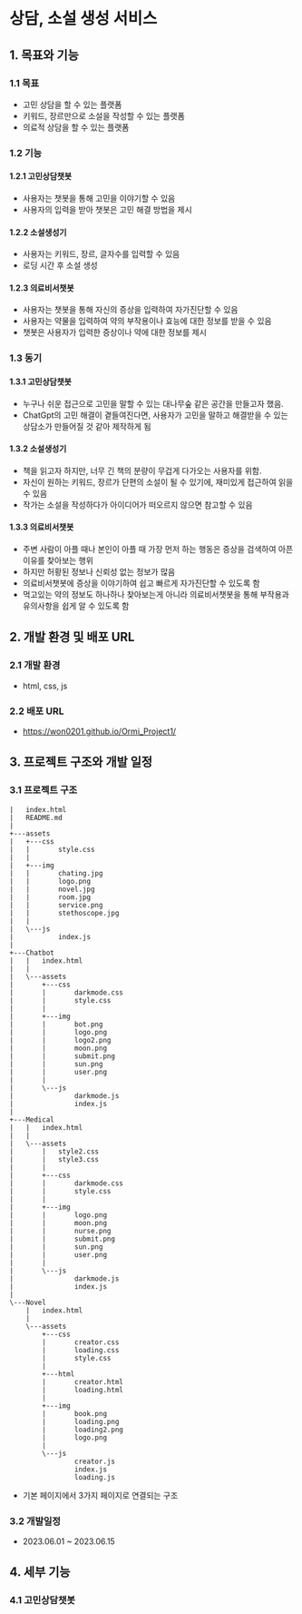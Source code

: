 # 상담, 소설 생성 서비스


## 1. 목표와 기능
### 1.1 목표
- 고민 상담을 할 수 있는 플랫폼
- 키워드, 장르만으로 소설을 작성할 수 있는 플랫폼
- 의료적 상담을 할 수 있는 플랫폼

### 1.2 기능
#### 1.2.1 고민상담챗봇
- 사용자는 챗봇을 통해 고민을 이야기할 수 있음
- 사용자의 입력을 받아 챗봇은 고민 해결 방법을 제시
#### 1.2.2 소설생성기
- 사용자는 키워드, 장르, 글자수를 입력할 수 있음
- 로딩 시간 후 소설 생성
#### 1.2.3 의료비서챗봇
- 사용자는 챗봇을 통해 자신의 증상을 입력하여 자가진단할 수 있음
- 사용자는 약물을 입력하여 약의 부작용이나 효능에 대한 정보를 받을 수 있음
- 챗봇은 사용자가 입력한 증상이나 약에 대한 정보를 제시

### 1.3 동기
#### 1.3.1 고민상담챗봇
- 누구나 쉬운 접근으로 고민을 말할 수 있는 대나무숲 같은 공간을 만들고자 했음.
- ChatGpt의 고민 해결이 곁들여진다면, 사용자가 고민을 말하고 해결받을 수 있는 상담소가 만들어질 것 같아 제작하게 됨
#### 1.3.2 소설생성기
- 책을 읽고자 하지만, 너무 긴 책의 분량이 무겁게 다가오는 사용자를 위함.
- 자신이 원하는 키워드, 장르가 단편의 소설이 될 수 있기에, 재미있게 접근하여 읽을 수 있음
- 작가는 소설을 작성하다가 아이디어가 떠오르지 않으면 참고할 수 있음
#### 1.3.3 의료비서챗봇
- 주변 사람이 아플 때나 본인이 아플 때 가장 먼저 하는 행동은 증상을 검색하여 아픈 이유를 찾아보는 행위
- 하지만 허황된 정보나 신뢰성 없는 정보가 많음
- 의료비서챗봇에 증상을 이야기하여 쉽고 빠르게 자가진단할 수 있도록 함
- 먹고있는 약의 정보도 하나하나 찾아보는게 아니라 의료비서챗봇을 통해 부작용과 유의사항을 쉽게 알 수 있도록 함


## 2. 개발 환경 및 배포 URL
### 2.1 개발 환경
- html, css, js
### 2.2 배포 URL
- https://won0201.github.io/Ormi_Project1/


## 3. 프로젝트 구조와 개발 일정
### 3.1 프로젝트 구조
```
|   index.html
|   README.md
|   
+---assets
|   +---css
|   |       style.css
|   |       
|   +---img
|   |       chating.jpg
|   |       logo.png
|   |       novel.jpg
|   |       room.jpg
|   |       service.png
|   |       stethoscope.jpg
|   |       
|   \---js
|           index.js
|           
+---Chatbot
|   |   index.html
|   |   
|   \---assets
|       +---css
|       |       darkmode.css
|       |       style.css
|       |       
|       +---img
|       |       bot.png
|       |       logo.png
|       |       logo2.png
|       |       moon.png
|       |       submit.png
|       |       sun.png
|       |       user.png
|       |       
|       \---js
|               darkmode.js
|               index.js
|               
+---Medical
|   |   index.html
|   |   
|   \---assets
|       |   style2.css
|       |   style3.css
|       |   
|       +---css
|       |       darkmode.css
|       |       style.css
|       |       
|       +---img
|       |       logo.png
|       |       moon.png
|       |       nurse.png
|       |       submit.png
|       |       sun.png
|       |       user.png
|       |       
|       \---js
|               darkmode.js
|               index.js
|               
\---Novel
    |   index.html
    |   
    \---assets
        +---css
        |       creator.css
        |       loading.css
        |       style.css
        |       
        +---html
        |       creator.html
        |       loading.html
        |       
        +---img
        |       book.png
        |       loading.png
        |       loading2.png
        |       logo.png
        |       
        \---js
                creator.js
                index.js
                loading.js
```
- 기본 페이지에서 3가지 페이지로 연결되는 구조

### 3.2 개발일정
- 2023.06.01 ~ 2023.06.15  

## 4. 세부 기능
### 4.1 고민상담챗봇
